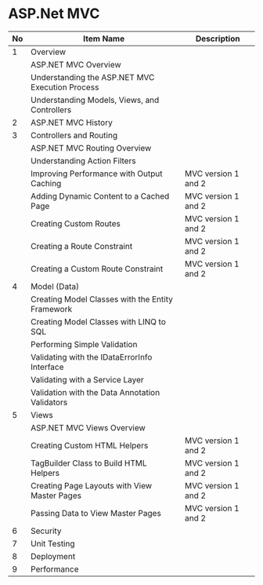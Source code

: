 # ASP.Net MVC




| No   | Item Name                                        | Description         |
| ---- | ------------------------------------------------ | ------------------- |
| 1    | Overview                                         |                     |
|      | ASP.NET MVC Overview                             |                     |
|      | Understanding the ASP.NET MVC Execution Process  |                     |
|      | Understanding Models, Views, and Controllers     |                     |
| 2    | ASP.NET MVC History                              |                     |
| 3    | Controllers and Routing                          |                     |
|      | ASP.NET MVC Routing Overview                     |                     |
|      | Understanding Action Filters                     |                     |
|      | Improving Performance with Output Caching        | MVC version 1 and 2 |
|      | Adding Dynamic Content to a Cached Page          | MVC version 1 and 2 |
|      | Creating Custom Routes                           | MVC version 1 and 2 |
|      | Creating a Route Constraint                      | MVC version 1 and 2 |
|      | Creating a Custom Route Constraint               | MVC version 1 and 2 |
| 4    | Model (Data)                                     |                     |
|      | Creating Model Classes with the Entity Framework |                     |
|      | Creating Model Classes with LINQ to SQL          |                     |
|      | Performing Simple Validation                     |                     |
|      | Validating with the IDataErrorInfo Interface     |                     |
|      | Validating with a Service Layer                  |                     |
|      | Validation with the Data Annotation Validators   |                     |
| 5    | Views                                            |                     |
|      | ASP.NET MVC Views Overview                       |                     |
|      | Creating Custom HTML Helpers                     | MVC version 1 and 2 |
|      | TagBuilder Class to Build HTML Helpers           | MVC version 1 and 2 |
|      | Creating Page Layouts with View Master Pages     | MVC version 1 and 2 |
|      | Passing Data to View Master Pages                | MVC version 1 and 2 |
| 6    | Security                                         |                     |
| 7    | Unit Testing                                     |                     |
| 8    | Deployment                                       |                     |
| 9    | Performance                                      |                     |

